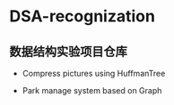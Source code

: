 # DSA-recognization

## 数据结构实验项目仓库

* Compress pictures using HuffmanTree

* Park manage system based on Graph